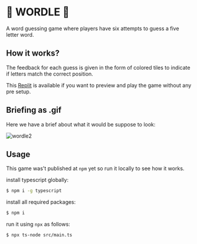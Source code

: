 # :rainbow: WORDLE :rainbow:

A word guessing game where players have six attempts to guess a five letter word.

## How it works?
The feedback for each guess is given in the form of colored tiles to indicate if letters match the correct position.

This [Replit](https://replit.com/@alexfalcucci/wordle) is available if you want to preview and play the game without any pre setup.

## Briefing as .gif

Here we have a brief about what it would be suppose to look:

![wordle2](https://user-images.githubusercontent.com/33763843/163688245-cb3b6a68-cf61-419a-8b81-60fa5ce3b91c.gif)


## Usage

This game was't published at `npm` yet so run it locally to see how it works.

install typescript globally:

```bash
$ npm i -g typescript
```

install all required packages:

```bash
$ npm i
```

run it using `npx` as follows:

```bash
$ npx ts-node src/main.ts
```
